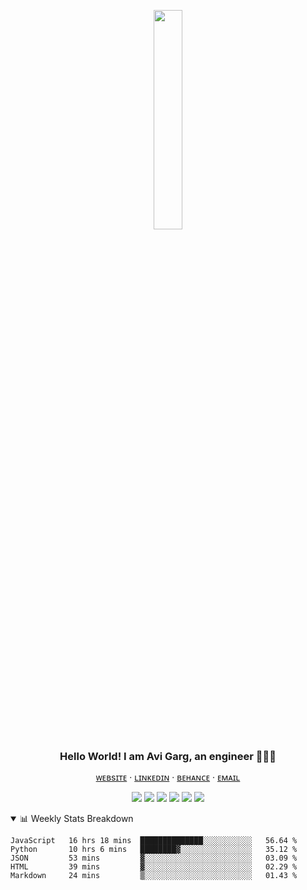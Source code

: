 <p align="center"><img src="https://user-images.githubusercontent.com/32339251/93027249-52b66a80-f629-11ea-93d6-82f67bf891cc.png" width="30%" /></p>

<h3 align="center" style="margin: 0px">Hello World! I am Avi Garg, an engineer 👨🏻‍🔬</h3>
<p align="center"><a href="http://avisionx.net/" >ᴡᴇʙsɪᴛᴇ</a> ‧ <a href="https://www.linkedin.com/in/avisionx/">ʟɪɴᴋᴇᴅɪɴ</a> ‧ <a href="https://www.behance.net/avisionx">ʙᴇʜᴀɴᴄᴇ</a> ‧ <a href="mailto:hello@avisionx.net">ᴇᴍᴀɪʟ</a></p>

<p align="center"><img src="https://img.shields.io/badge/-HTML5-E34F26?style=flat-square&logo=html5&logoColor=white"/> <img src="https://img.shields.io/badge/-CSS3-1572B6?style=flat-square&logo=css3"/> <img src="https://img.shields.io/badge/-JavaScript-black?style=flat-square&logo=javascript"/> <img src="https://img.shields.io/badge/-Bootstrap-563D7C?style=flat-square&logo=bootstrap"/> <img src="https://img.shields.io/badge/-React-black?style=flat-square&logo=react"/> <img src="https://img.shields.io/badge/-Python-2E6693?style=flat-square&logo=python&logoColor=F7CD39"/></p>

<!-- ```javascript
const h3ll0_w0rld!👋 = {
  🔭: "I’m currently cleaning up my codebase",
  🌱: "I’m currently learning CI/CD stuff",
  👯: "I’m looking to collaborate on new projects",
  🤔: "I’m looking for help with advanced autodeploy actions",
  💬: "Ask me about anything",
  📫: "To reach me visit https://avisionx.net",
  ⚡: "Fun Fact; A crocodile cannot stick its tongue out"
}
``` -->

<details open>
<summary>📊 Weekly Stats Breakdown</summary>

<!--START_SECTION:waka-->
```text
JavaScript   16 hrs 18 mins  ██████████████░░░░░░░░░░░   56.64 % 
Python       10 hrs 6 mins   ████████▓░░░░░░░░░░░░░░░░   35.12 % 
JSON         53 mins         ▓░░░░░░░░░░░░░░░░░░░░░░░░   03.09 % 
HTML         39 mins         ▓░░░░░░░░░░░░░░░░░░░░░░░░   02.29 % 
Markdown     24 mins         ▒░░░░░░░░░░░░░░░░░░░░░░░░   01.43 % 
```
<!--END_SECTION:waka-->

</details>
